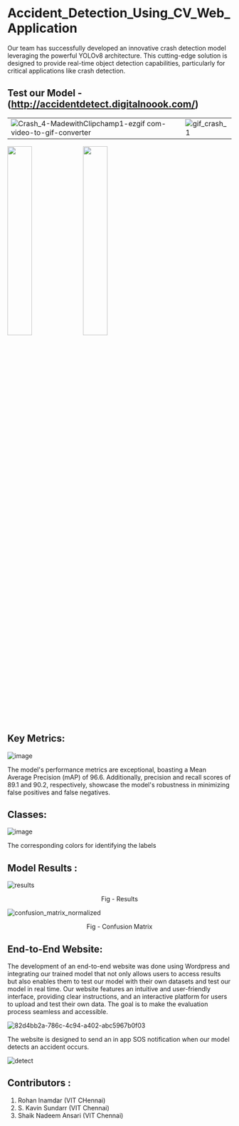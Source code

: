 # Accident_Detection_Using_CV_Web_Application

Our team has successfully developed an innovative crash detection model leveraging the powerful YOLOv8 architecture. This cutting-edge solution is designed to provide real-time object detection capabilities, particularly for critical applications like crash detection.
## Test our Model - (http://accidentdetect.digitalnoook.com/)

|                                     |                                     |
| ----------------------------------- | ----------------------------------- |
| ![Crash_4-MadewithClipchamp1-ezgif com-video-to-gif-converter](https://github.com/irohan0/Crash-Detection/assets/121719717/7f4b0ab7-decd-4869-810d-bc914c50628b) | ![gif_crash_1](https://github.com/irohan0/Crash-Detection/assets/121719717/6650d8f2-d5da-4574-98eb-a588589f8f13) |
<p float="left">
  <img src="https://github.com/irohan0/Crash-Detection/assets/121719717/7f4b0ab7-decd-4869-810d-bc914c50628b" width="33%" />
  <img src="https://bobbyhadz.com/images/blog/what-aws-cdk-bootstrap-do/thumbnail.webp](https://github.com/irohan0/Crash-Detection/assets/121719717/6650d8f2-d5da-4574-98eb-a588589f8f13" width="33%" />
</p>

## Key Metrics:
![image](https://github.com/irohan0/Crash-Detection/assets/121719717/2d62cdf2-888c-4cbc-a314-a095c7e66bcd)

The model's performance metrics are exceptional, boasting a Mean Average Precision (mAP) of 96.6. Additionally, precision and recall scores of 89.1 and 90.2, respectively, showcase the model's robustness in minimizing false positives and false negatives.

## Classes: 
![image](https://github.com/KavinSundarr/Accident_Detection_Using_CV_Web_Application/assets/125127003/75d89f26-a781-4b9a-bda8-0b1e06de6596)

The corresponding colors for identifying the labels

## Model Results :
![results](https://github.com/irohan0/Crash-Detection/assets/121719717/220c462c-9077-4279-af4a-94302d9b5394)
<p align="center">
Fig - Results
</p>
                                         
                                         
![confusion_matrix_normalized](https://github.com/irohan0/Crash-Detection/assets/121719717/e892bf6f-3313-42c2-bba8-25a3d755f10d)
<p align="center">
Fig - Confusion Matrix
</p>

## End-to-End Website:

The development of an end-to-end website was done using Wordpress and integrating our trained model that not only allows users to access results but also enables them to test our model with their own datasets and test our model in real time. Our website features an intuitive and user-friendly interface, providing clear instructions, and an interactive platform for users to upload and test their own data. The goal is to make the evaluation process seamless and accessible.
<p align="center">
  
![82d4bb2a-786c-4c94-a402-abc5967b0f03](https://github.com/irohan0/Crash-Detection/assets/121719717/1be2a938-0bfa-4744-bffb-aa9fbbad67e1)
</p>

The website is designed to send an in app SOS notification when our model detects an accident occurs.

<p align="center">
  
![detect](https://github.com/irohan0/Crash-Detection/assets/121719717/a852a1cb-b9a8-4f4d-9414-540dfd0f393d)
</p>

## Contributors :
1. Rohan Inamdar (VIT CHennai)
2. S. Kavin Sundarr (VIT Chennai)
3. Shaik Nadeem Ansari (VIT Chennai)
